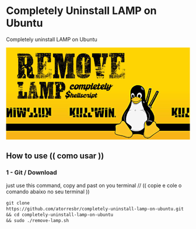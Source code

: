 # Completely Uninstall LAMP on Ubuntu
  Completely uninstall LAMP on Ubuntu

![alt text](https://github.com/atorresbr/completely-uninstall-lamp-on-ubuntu/blob/main/img/completely-uninstall-lamp-on-ubuntu.jpg)

## How to use (( como usar )) 

### 1 - Git / Download 
just use this command, copy and past on you terminal //  (( copie e cole o comando abaixo no seu terminal ))

```
git clone 
https://github.com/atorresbr/completely-uninstall-lamp-on-ubuntu.git 
&& cd completely-uninstall-lamp-on-ubuntu 
&& sudo ./remove-lamp.sh
```




